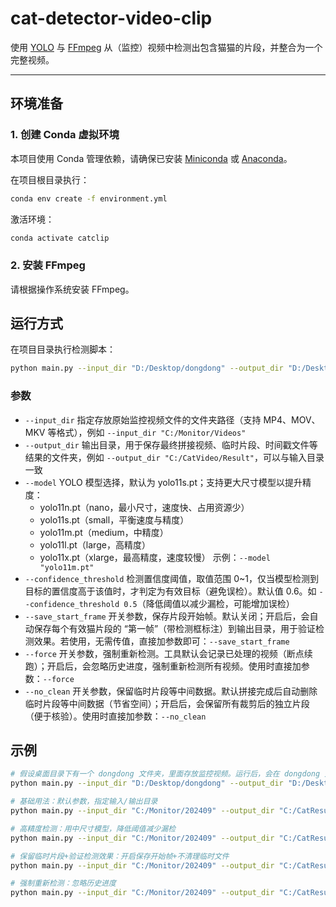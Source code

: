 # cat-detector-video-clip

使用 [YOLO](https://github.com/ultralytics/ultralytics) 与 [FFmpeg](https://ffmpeg.org/) 从（监控）视频中检测出包含猫猫的片段，并整合为一个完整视频。  

---

## 环境准备

### 1. 创建 Conda 虚拟环境
本项目使用 Conda 管理依赖，请确保已安装 [Miniconda](https://docs.conda.io/en/latest/miniconda.html) 或 [Anaconda](https://www.anaconda.com/)。

在项目根目录执行：

```bash
conda env create -f environment.yml
```

激活环境：
```bash
conda activate catclip
```

### 2. 安装 FFmpeg

请根据操作系统安装 FFmpeg。

## 运行方式

在项目目录执行检测脚本：
```bash
python main.py --input_dir "D:/Desktop/dongdong" --output_dir "D:/Desktop/dongdong"
```

### 参数
- `--input_dir` 指定存放原始监控视频文件的文件夹路径（支持 MP4、MOV、MKV 等格式），例如 `--input_dir "C:/Monitor/Videos"`
- `--output_dir`	输出目录，用于保存最终拼接视频、临时片段、时间戳文件等结果的文件夹，例如 `--output_dir "C:/CatVideo/Result"`，可以与输入目录一致
- `--model`	YOLO 模型选择，默认为 yolo11s.pt；支持更大尺寸模型以提升精度：
  - yolo11n.pt（nano，最小尺寸，速度快、占用资源少）
  - yolo11s.pt（small，平衡速度与精度）
  - yolo11m.pt（medium，中精度）
  - yolo11l.pt（large，高精度）
  - yolo11x.pt（xlarge，最高精度，速度较慢）
  示例：`--model "yolo11m.pt"`
- `--confidence_threshold`	检测置信度阈值，取值范围 0~1，仅当模型检测到目标的置信度高于该值时，才判定为有效目标（避免误检）。默认值 0.6。如 `--confidence_threshold 0.5`（降低阈值以减少漏检，可能增加误检）
- `--save_start_frame`	开关参数，保存片段开始帧。默认关闭；开启后，会自动保存每个有效猫片段的 “第一帧”（带检测框标注）到输出目录，用于验证检测效果。若使用，无需传值，直接加参数即可：`--save_start_frame`
- `--force`	开关参数，强制重新检测。工具默认会记录已处理的视频（断点续跑）；开启后，会忽略历史进度，强制重新检测所有视频。使用时直接加参数：`--force`
- `--no_clean`	开关参数，保留临时片段等中间数据。默认拼接完成后自动删除临时片段等中间数据（节省空间）；开启后，会保留所有裁剪后的独立片段（便于核验）。使用时直接加参数：`--no_clean`

## 示例

```bash
# 假设桌面目录下有一个 dongdong 文件夹，里面存放监控视频。运行后，会在 dongdong 文件夹下生成最终视频（例如 output.mp4）。
python main.py --input_dir "D:/Desktop/dongdong" --output_dir "D:/Desktop/dongdong"

# 基础用法：默认参数，指定输入/输出目录
python main.py --input_dir "C:/Monitor/202409" --output_dir "C:/CatResult"

# 高精度检测：用中尺寸模型，降低阈值减少漏检
python main.py --input_dir "C:/Monitor/202409" --output_dir "C:/CatResult" --model "yolo11m.pt" --confidence_threshold 0.5

# 保留临时片段+验证检测效果：开启保存开始帧+不清理临时文件
python main.py --input_dir "C:/Monitor/202409" --output_dir "C:/CatResult" --save_start_frame --no_clean

# 强制重新检测：忽略历史进度
python main.py --input_dir "C:/Monitor/202409" --output_dir "C:/CatResult" --force
```
